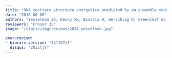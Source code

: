 ```yaml
---
title: "RNA tertiary structure energetics predicted by an ensemble model of the RNA double helix"
date: "2018-06-06"
authors: "Yesselman JD, Denny SK, Bisaria N, Herschlag D, Greenleaf WJ, Das R"
reviewers: "Fraser JS"
image: "/static/img/reviews/2018_yesselman.jpg"

peer-review:
- biorxiv_version: "341107v1"
  disqus: "20izljl"
---
```

